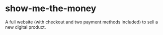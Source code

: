 # show-me-the-money
A full website (with checkout and two payment methods included) to sell a new digital product.
